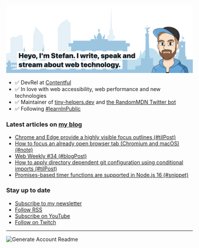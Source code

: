 <img alt="Heyo, I'm Stefan. I write and speak about web technology." src="https://raw.githubusercontent.com/stefanjudis/stefanjudis/main/screenshot.png">

- ✅ DevRel at [Contentful](https://www.contentful.com)
- ✅ In love with web accessibility, web performance and new technologies
- ✅ Maintainer of [tiny-helpers.dev](https://tiny-helpers.dev) and [the RandomMDN Twitter bot](https://twitter.com/randomMDN)
- ✅ Following [#learnInPublic](https://www.stefanjudis.com/today-i-learned/)
### Latest articles on [my blog](https://www.stefanjudis.com)

<!-- BLOG-POST-LIST:START -->
- [Chrome and Edge provide a highly visible focus outlines (#tilPost)](https://www.stefanjudis.com/today-i-learned/chrome-edge-provide-a-highly-visible-focus-outlines/)
- [How to focus an already open browser tab (Chromium and macOS) (#note)](https://www.stefanjudis.com/notes/how-to-focus-an-already-open-browser-tab-chromium-and-macos/)
- [Web Weekly #34 (#blogPost)](https://www.stefanjudis.com/blog/web-weekly-34/)
- [How to apply directory dependent git configuration using conditional imports (#tilPost)](https://www.stefanjudis.com/today-i-learned/how-to-apply-directory-dependent-git-configuration-using-conditional-imports/)
- [Promises-based timer functions are supported in Node.js 16 (#snippet)](https://www.stefanjudis.com/snippets/promises-based-timer-functions-are-supported-in-node-js-16/)
<!-- BLOG-POST-LIST:END -->

### Stay up to date

- [Subscribe to my newsletter](https://www.stefanjudis.com/newsletter/)
- [Follow RSS](https://www.stefanjudis.com/feeds/)
- [Subscribe on YouTube](https://youtube.com/c/stefanjudis)
- [Follow on Twitch](https://www.twitch.tv/stefanjudis)

---

![Generate Account Readme](https://github.com/stefanjudis/stefanjudis/workflows/Generate%20Account%20Readme/badge.svg)
